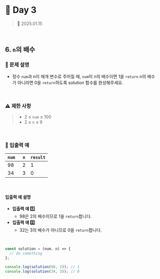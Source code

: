 # 🌻 Day 3

> 📅 2025.01.15

<br>

## 6. `n`의 배수

### 📍 문제 설명

- 정수 `num`과 n이 매개 변수로 주어질 때,
  `num`이 n의 배수이면 1을 `return` n의 배수가 아니라면 0을 `return`하도록 solution 함수를 완성해주세요.

<br>

### ⚠️ 제한 사항

> - 2 ≤ `num` ≤ 100
> - 2 ≤ `n` ≤ 9

<br>

### 👀 입출력 예

| `num ` | `n` | `result` |
| ------ | --- | -------- |
| 98     | 2   | 1        |
| 34     | 3   | 0        |

<br>

#### 입출력 예 설명

- **입출력 예 1️⃣**
  - 98은 2의 배수이므로 1을 `return`합니다.
- **입출력 예 2️⃣**
  - 32는 3의 배수가 아니므로 0을 `return`합니다.

<br>

```javascript
const solution = (num, n) => {
  // do something
};

console.log(solution(98, 2)); // 1
console.log(solution(34, 3)); // 0
```
